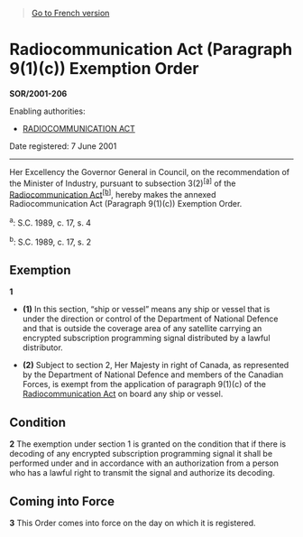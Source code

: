 > [Go to French version](/fr/Règlements/Décrets,%20ordonnances%20et%20règlements%20statutaires/2001/206.md)

# Radiocommunication Act (Paragraph 9(1)(c)) Exemption Order

**SOR/2001-206**

Enabling authorities: 
- [RADIOCOMMUNICATION ACT](/en/Acts/Revised%20Statutes%20of%20Canada/R/R-2.md)

Date registered: 7 June 2001

----------

Her Excellency the Governor General in Council, on the recommendation of the Minister of Industry, pursuant to subsection 3(2)<sup><a href='#fn_SOR-2001-206_e_hq_5634'>[a]</a></sup> of the [Radiocommunication Act](/en/Acts/Revised%20Statutes%20of%20Canada/R/R-2.md)<sup><a href='#fn_SOR-2001-206_e_hq_5635'>[b]</a></sup>, hereby makes the annexed Radiocommunication Act (Paragraph 9(1)(c)) Exemption Order.

<a name='fn_SOR-2001-206_e_hq_5634'><sup>a</sup></a>: S.C. 1989, c. 17, s. 4<br />

<a name='fn_SOR-2001-206_e_hq_5635'><sup>b</sup></a>: S.C. 1989, c. 17, s. 2<br />




## Exemption


**1** 

- **(1)** In this section, “ship or vessel” means any ship or vessel that is under the direction or control of the Department of National Defence and that is outside the coverage area of any satellite carrying an encrypted subscription programming signal distributed by a lawful distributor.

- **(2)** Subject to section 2, Her Majesty in right of Canada, as represented by the Department of National Defence and members of the Canadian Forces, is exempt from the application of paragraph 9(1)(c) of the [Radiocommunication Act](/en/Acts/Revised%20Statutes%20of%20Canada/R/R-2.md) on board any ship or vessel.




## Condition


**2** The exemption under section 1 is granted on the condition that if there is decoding of any encrypted subscription programming signal it shall be performed under and in accordance with an authorization from a person who has a lawful right to transmit the signal and authorize its decoding.




## Coming into Force


**3** This Order comes into force on the day on which it is registered.


